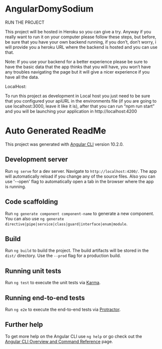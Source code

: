 # AngularDomySodium

RUN THE PROJECT

This project will be hosted in Heroku so you can give a try.
Anyway if you really want to run it on your computer please follow these steps, but before, be sure that you have your own backend running, if you don’t, don’t worry, i will provide you a heroku URL where the backend is hosted and you can use that.

Note: If you use your backend for a better experience please be sure to have the basic data that the app thinks that you will have, you won’t have any troubles navigating the page but it will give a nicer experience if you have all the data.

LocalHost:

To run this project as development in Local host you just need to be sure that you configured your apiURL in the environments file (if you are going to use localhost:3000, leave it like it is), after that you can run “npm run start” and you will be launching your application in
http://localhost:4200


# Auto Generated ReadMe

This project was generated with [Angular CLI](https://github.com/angular/angular-cli) version 10.2.0.

## Development server

Run `ng serve` for a dev server. Navigate to `http://localhost:4200/`. The app will automatically reload if you change any of the source files.
Also you can use '--open' flag to automatically open a tab in the browser where the app is running.

## Code scaffolding

Run `ng generate component component-name` to generate a new component. You can also use `ng generate directive|pipe|service|class|guard|interface|enum|module`.

## Build

Run `ng build` to build the project. The build artifacts will be stored in the `dist/` directory. Use the `--prod` flag for a production build.

## Running unit tests

Run `ng test` to execute the unit tests via [Karma](https://karma-runner.github.io).

## Running end-to-end tests

Run `ng e2e` to execute the end-to-end tests via [Protractor](http://www.protractortest.org/).

## Further help

To get more help on the Angular CLI use `ng help` or go check out the [Angular CLI Overview and Command Reference](https://angular.io/cli) page.

